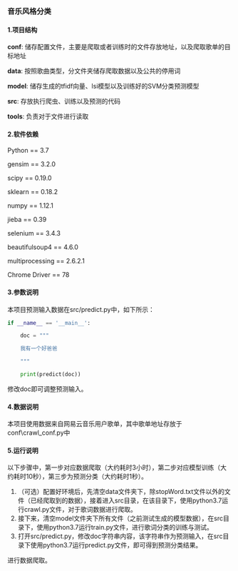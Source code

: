 ### 音乐风格分类

#### 1.项目结构

**conf**: 储存配置文件，主要是爬取或者训练时的文件存放地址，以及爬取歌单的目标地址

**data**: 按照歌曲类型，分文件夹储存爬取数据以及公共的停用词

**model**: 储存生成的tfidf向量、lsi模型以及训练好的SVM分类预测模型

**src**: 存放执行爬虫、训练以及预测的代码

**tools**: 负责对于文件进行读取



#### 2.软件依赖

Python == 3.7

gensim == 3.2.0

scipy == 0.19.0

sklearn == 0.18.2

numpy == 1.12.1

jieba == 0.39

selenium == 3.4.3

beautifulsoup4 == 4.6.0

multiprocessing == 2.6.2.1

Chrome Driver == 78



#### 3.参数说明

本项目预测输入数据在src/predict.py中，如下所示：



```python
if __name__ == '__main__':

​    doc = """

​    我有一个好爸爸

​    """

​    print(predict(doc))


```

修改doc即可调整预测输入。



#### 4.数据说明

本项目使用数据来自网易云音乐用户歌单，其中歌单地址存放于conf\crawl_conf.py中



#### 5.运行说明

以下步骤中，第一步对应数据爬取（大约耗时3小时），第二步对应模型训练（大约耗时10秒），第三步为预测分类（大约耗时1秒）。

1. （可选）配置好环境后，先清空data文件夹下，除stopWord.txt文件以外的文件（已经爬取到的数据），接着进入src目录，在该目录下，使用python3.7运行crawl.py文件，对于歌词数据进行爬取。
2. 接下来，清空model文件夹下所有文件（之前测试生成的模型数据），在src目录下，使用python3.7运行train.py文件，进行歌词分类的训练与测试。
3. 打开src/predict.py，修改doc字符串内容，该字符串作为预测输入，在src目录下使用python3.7运行predict.py文件，即可得到预测分类结果。

进行数据爬取。